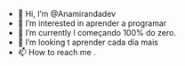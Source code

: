 - 👋 Hi, I’m @Anamirandadev
- 👀 I’m interested in  aprender a programar
- 🌱 I’m currently l começando 100% do zero.
- 💞️ I’m looking t aprender cada dia mais
- 📫 How to reach me .

<!---
Anamirandadev/Anamirandadev is a ✨ special ✨ repository because its `README.md` (this file) appears on your GitHub profile.
You can click the Preview link to take a look at your changes.
--->
